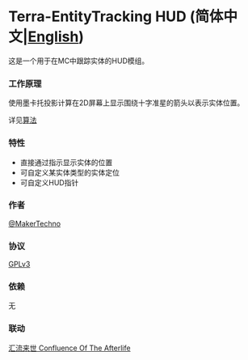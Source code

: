 # Terra-EntityTracking HUD (简体中文|[English](README_EN.MD))
这是一个用于在MC中跟踪实体的HUD模组。
### 工作原理
使用墨卡托投影计算在2D屏幕上显示围绕十字准星的箭头以表示实体位置。

详见[算法](ALGORITHM.MD)
### 特性
- 直接通过指示显示实体的位置
- 可自定义某实体类型的实体定位
- 可自定义HUD指针
### 作者
[@MakerTechno](https://github.com/MakerTechno)
### 协议
[GPLv3](https://www.gnu.org/licenses/gpl-3.0.html)
### 依赖
无
### 联动
[汇流来世 Confluence Of The Afterlife](https://github.com/MagicHarp/confluence)
